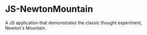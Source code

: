 # JS-NewtonMountain
A JS application that demonstrates the classic thought experiment, Newton's Mountain.
